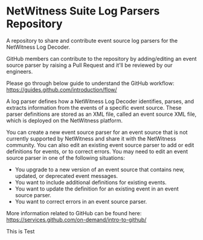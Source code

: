 # NetWitness Suite Log Parsers Repository

A repository to share and contribute event source log parsers for the NetWitness Log Decoder.

GitHub members can contribute to the repository by adding/editing an event source parser by raising a Pull Request and it'll be reviewed by our engineers. 

Please go through below guide to understand the GitHub workflow:
https://guides.github.com/introduction/flow/

A log parser defines how a NetWitness Log Decoder identifies, parses, and extracts information from the events of a specific event source. These parser definitions are stored as an XML file, called an event source XML file, which is deployed on the NetWitness platform.

You can create a new event source parser for an event source that is not currently supported by NetWitness and share it with the NetWitness community. You can also edit an existing event source parser to add or edit definitions for events, or to correct errors. You may need to edit an event source parser in one of the following situations:

- You upgrade to a new version of an event source that contains new, updated, or deprecated
event messages.
- You want to include additional definitions for existing events.
- You want to update the definition for an existing event in an event source parser.
- You want to correct errors in an event source parser.

More information related to GitHub can be found here:
https://services.github.com/on-demand/intro-to-github/


This is Test
